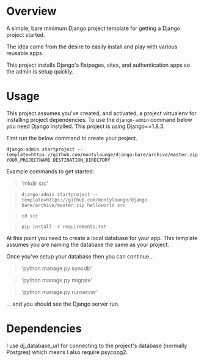 

# Overview

A simple, bare minimum Django project template for getting a Django project started. 

The idea came from the desire to easily install and play with various reusable apps.

This project installs Django's flatpages, sites, and authentication apps so the admin is setup quickly.


# Usage

This project assumes you've created, and activated, a project virtualenv for installing project dependencies. To use the `django-admin` command below you need Django installed. This project is using Django==1.8.3.

First run the below command to create your project.

`django-admin startproject --template=https://github.com/montylounge/django-bare/archive/master.zip YOUR_PROJECTNAME DESTINATION_DIRECTORY`

Example commands to get started:

> 'mkdir src'

> `django-admin startproject --template=https://github.com/montylounge/django-bare/archive/master.zip helloworld src`

> `cd src`

> `pip install -r requirements.txt`

At this point you need to create a local database for your app. This template assumes you are naming the database the same as your project.

Once you've setup your database then you can continue...

> 'python manage.py syncdb'

> 'python manage.py migrate' 

> 'python manage.py runserver'

... and you should see the Django server run.


# Dependencies

I use dj_database_url for connecting to the project's database (normally Postgres) which means I also require psycopg2.





